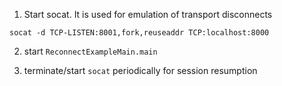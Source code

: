 1. Start socat. It is used for emulation of transport disconnects

`socat -d TCP-LISTEN:8001,fork,reuseaddr TCP:localhost:8000`

2. start `ReconnectExampleMain.main`

3. terminate/start `socat` periodically for session resumption